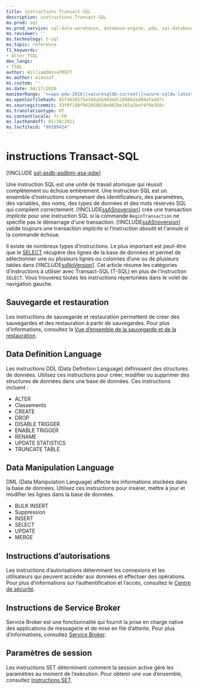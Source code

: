 ```yaml
---
title: instructions Transact-SQL
description: instructions Transact-SQL
ms.prod: sql
ms.prod_service: sql-data-warehouse, database-engine, pdw, sql-database
ms.reviewer: ''
ms.technology: t-sql
ms.topic: reference
f1_keywords:
- Alter_TSQL
dev_langs:
- TSQL
author: WilliamDAssafMSFT
ms.author: wiassaf
ms.custom: ''
ms.date: 04/17/2020
monikerRange: '>=aps-pdw-2016||=azuresqldb-current||=azure-sqldw-latest||>=sql-server-2016||>=sql-server-linux-2017||=azuresqldb-mi-current'
ms.openlocfilehash: 85f4838575e340a5b40dddc109802ed99afedd7c
ms.sourcegitcommit: 33f0f190f962059826e002be165a2bef4f9e350c
ms.translationtype: HT
ms.contentlocale: fr-FR
ms.lasthandoff: 01/30/2021
ms.locfileid: "99189424"
---
```

# <a name="transact-sql-statements"></a>instructions Transact-SQL

[!INCLUDE [sql-asdb-asdbmi-asa-pdw](../../includes/applies-to-version/sql-asdb-asdbmi-asa-pdw.md)]

Une instruction SQL est une unité de travail atomique qui réussit complètement ou échoue entièrement. Une instruction SQL est un ensemble d’instructions comprenant des identificateurs, des paramètres, des variables, des noms, des types de données et des mots réservés SQL qui compilent correctement. [!INCLUDE[ssASnoversion](../../includes/ssasnoversion-md.md)] crée une transaction *implicite* pour une instruction SQL si la commande `BeginTransaction` ne spécifie pas le démarrage d'une transaction. [!INCLUDE[ssASnoversion](../../includes/ssasnoversion-md.md)] valide toujours une transaction implicite si l’instruction aboutit et l'annule si la commande échoue.  

Il existe de nombreux types d’instructions. Le plus important est peut-être que le [SELECT](../queries/select-transact-sql.md) récupère des lignes de la base de données et permet de sélectionner une ou plusieurs lignes ou colonnes d’une ou de plusieurs tables dans [!INCLUDE[ssNoVersion](../../includes/ssnoversion-md.md)]. Cet article résume les catégories d’instructions à utiliser avec Transact-SQL (T-SQL) en plus de l’instruction `SELECT`. Vous trouverez toutes les instructions répertoriées dans le volet de navigation gauche.

## <a name="backup-and-restore"></a>Sauvegarde et restauration

Les instructions de sauvegarde et restauration permettent de créer des sauvegardes et des restauration à partir de sauvegardes.  Pour plus d’informations, consultez la [Vue d’ensemble de la sauvegarde et de la restauration](../../relational-databases/backup-restore/back-up-and-restore-of-sql-server-databases.md).

## <a name="data-definition-language"></a>Data Definition Language

Les instructions DDL (Data Definition Language) définissent des structures de données. Utilisez ces instructions pour créer, modifier ou supprimer des structures de données dans une base de données. Ces instructions incluent :

- ALTER
- Classements
- CREATE
- DROP
- DISABLE TRIGGER
- ENABLE TRIGGER
- RENAME
- UPDATE STATISTICS
- TRUNCATE TABLE

## <a name="data-manipulation-language"></a>Data Manipulation Language

DML (Data Manipulation Language) affecte les informations stockées dans la base de données. Utilisez ces instructions pour insérer, mettre à jour et modifier les lignes dans la base de données.

- BULK INSERT
- Suppression
- INSERT
- SELECT
- UPDATE
- MERGE

## <a name="permissions-statements"></a>Instructions d’autorisations

Les instructions d’autorisations déterminent les connexions et les utilisateurs qui peuvent accéder aux données et effectuer des opérations. Pour plus d’informations sur l’authentification et l’accès, consultez le [Centre de sécurité](../../relational-databases/security/security-center-for-sql-server-database-engine-and-azure-sql-database.md).

## <a name="service-broker-statements"></a>Instructions de Service Broker

Service Broker est une fonctionnalité qui fournit la prise en charge native des applications de messagerie et de mise en file d’attente. Pour plus d’informations, consultez [Service Broker](../../database-engine/configure-windows/sql-server-service-broker.md).

## <a name="session-settings"></a>Paramètres de session

Les instructions SET déterminent comment la session active gère les paramètres au moment de l’exécution. Pour obtenir une vue d’ensemble, consultez [Instructions SET](set-statements-transact-sql.md).
